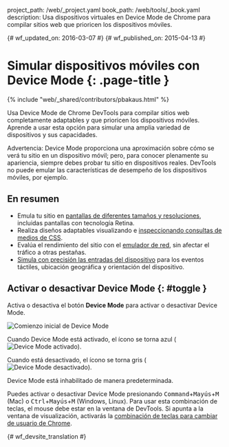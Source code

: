 project_path: /web/_project.yaml
book_path: /web/tools/_book.yaml
description: Usa dispositivos virtuales en Device Mode de Chrome para compilar sitios web que prioricen los dispositivos móviles.

{# wf_updated_on: 2016-03-07 #}
{# wf_published_on: 2015-04-13 #}

# Simular dispositivos móviles con Device Mode {: .page-title }

{% include "web/_shared/contributors/pbakaus.html" %}

Usa Device Mode de Chrome DevTools para compilar sitios web completamente adaptables y que prioricen los dispositivos móviles. Aprende a usar esta opción para simular una amplia variedad de dispositivos y sus capacidades.

Advertencia: Device Mode proporciona una aproximación sobre cómo se verá tu sitio
en un dispositivo móvil; pero, para conocer plenamente su apariencia, siempre debes
probar tu sitio en dispositivos reales. DevTools no puede emular las características de
desempeño de los dispositivos móviles, por ejemplo.


## En resumen

* Emula tu sitio en [pantallas de diferentes tamaños y resoluciones](/web/tools/chrome-devtools/device-mode/emulate-mobile-viewports), incluidas pantallas con tecnología Retina.
* Realiza diseños adaptables visualizando e [inspeccionando consultas de medios de CSS](/web/tools/chrome-devtools/iterate/device-mode/media-queries).
* Evalúa el rendimiento del sitio con el [emulador de red](/web/tools/chrome-devtools/network-performance/network-conditions), sin afectar el tráfico a otras pestañas.
* [Simula con precisión las entradas del dispositivo](/web/tools/chrome-devtools/device-mode/device-input-and-sensors) para los eventos táctiles, ubicación geográfica y orientación del dispositivo.

## Activar o desactivar Device Mode {: #toggle }

Activa o desactiva el botón **Device Mode** para activar o desactivar Device Mode.

![Comienzo inicial de Device Mode](imgs/device-mode-initial-view.png)

Cuando Device Mode está activado, el ícono se torna azul
(![Device Mode activado](imgs/device-mode-on.png)).

Cuando está desactivado, el ícono se torna gris
(![Device Mode desactivado](imgs/device-mode-off.png)).

Device Mode está inhabilitado de manera predeterminada. 

Puedes activar o desactivar Device Mode presionando
<kbd>Command</kbd>+<kbd>Mayús</kbd>+<kbd>M</kbd> (Mac) o
<kbd>Ctrl</kbd>+<kbd>Mayús</kbd>+<kbd>M</kbd> (Windows, Linux).
Para usar esta combinación de teclas, el mouse debe estar en la ventana de DevTools.
Si apunta a la ventana de visualización, activarás la [combinación de teclas para cambiar de usuario de
Chrome](https://support.google.com/chrome/answer/157179).





{# wf_devsite_translation #}
